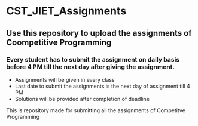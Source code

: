 # CST_JIET_Assignments

## Use this repository to upload the assignments of Coompetitive Programming

### Every student has to submit the assignment on daily basis before 4 PM till the next day after giving the assignment.

- Assignments will be given in every class
- Last date to submit the assignments is the next day of assignment till 4 PM
- Solutions will be provided after completion of deadline


This is repository made for submitting all the assignments of Competitve Programming
